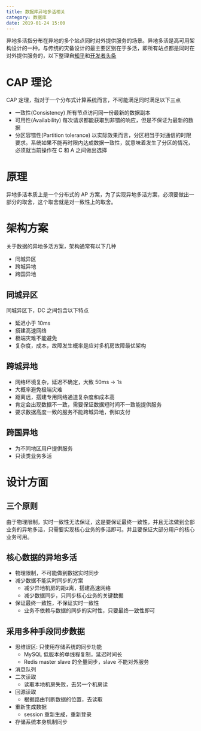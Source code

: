 ```yaml
---
title: 数据库异地多活相关
category: 数据库
date: 2019-01-24 15:00
---
```


异地多活指分布在异地的多个站点同时对外提供服务的场景。异地多活是高可用架构设计的一种，与传统的灾备设计的最主要区别在于多活，即所有站点都是同时在对外提供服务的，以下整理自[知乎](https://zhuanlan.zhihu.com/p/42150666)和[开发者头条](https://yq.aliyun.com/articles/57715)

# CAP 理论

CAP 定理，指对于一个分布式计算系统而言，不可能满足同时满足以下三点

- 一致性(Consistency)
  所有节点访问同一份最新的数据副本
- 可用性(Availability)
  每次请求都能获取到非错的响应，但是不保证为最新的数据
- 分区容错性(Partition tolerance)
  以实际效果而言，分区相当于对通信的时限要求。系统如果不能再时限内达成数据一致性，就意味着发生了分区的情况，必须就当前操作在 C 和 A 之间做出选择

# 原理

异地多活本质上是一个分布式的 AP 方案，为了实现异地多活方案，必须要做出一部分的取舍，这个取舍就是对一致性上的取舍。

# 架构方案

关于数据的异地多活方案，架构通常有以下几种

- 同城异区
- 跨城异地
- 跨国异地

## 同城异区

同城异区下，DC 之间包含以下特点

- 延迟小于 10ms
- 搭建高速网络
- 极端灾难不能避免
- 复杂度，成本，故障发生概率是应对多机房故障最优架构

## 跨城异地

- 网络环境复杂，延迟不确定，大致 50ms -> 1s
- 大概率避免极端灾难
- 距离远，搭建专用网络通道复杂度和成本高
- 肯定会出现数据不一致，需要保证数据短时间不一致能提供服务
- 要求数据高度一致的服务不能跨城异地，例如支付

## 跨国异地

- 为不同地区用户提供服务
- 只读类业务多活

# 设计方面

## 三个原则

由于物理限制，实时一致性无法保证，这是要保证最终一致性，并且无法做到全部业务的异地多活，只需要实现核心业务的多活即可。并且要保证大部分用户的核心业务可用。

## 核心数据的异地多活

- 物理限制，不可能做到数据实时同步
- 减少数据不能实时同步的方案
  - 减少异地机房的距z离，搭建高速网络
  - 减少数据同步，只同步核心业务的关键数据
- 保证最终一致性，不保证实时一致性
  - 业务不依赖与数据的同步的实时性，只要最终一致性即可

## 采用多种手段同步数据

- 思维误区: 只使用存储系统的同步功能
  - MySQL 低版本的单线程复制，延迟时间长
  - Redis master slave 的全量同步，slave 不能对外服务
- 消息队列
- 二次读取
  - 读取本地机房失败，去另一个机房读
- 回源读取
  - 根据路由判断数据的位置，去读取
- 重新生成数据
  - session 重新生成，重新登录
- 存储系统本身机制同步
